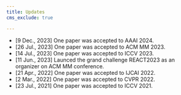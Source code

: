 ```yaml
---
title: Updates
cms_exclude: true

---
```


- [9 Dec., 2023] One paper was accepted to AAAI 2024.
- [26 Jul., 2023] One paper was accepted to ACM MM 2023.
- [14 Jul., 2023] One paper was accepted to ICCV 2023.
- [11 Jun., 2023] Launced the grand challenge REACT2023 as an organizer on ACM MM conference.
- [21 Apr., 2022] One paper was accepted to IJCAI 2022.
- [2 Mar., 2022] One paper was accepted to CVPR 2022.
- [23 Jul., 2021] One paper was accepted to ICCV 2021.
